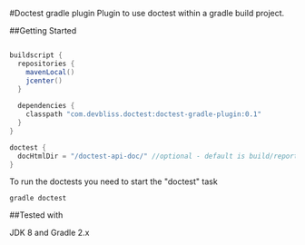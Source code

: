 #Doctest gradle plugin
Plugin to use doctest within a gradle build project.

##Getting Started

```gradle

buildscript {
  repositories {
    mavenLocal()
    jcenter()
  }
  
  dependencies {
    classpath "com.devbliss.doctest:doctest-gradle-plugin:0.1"
  }
}

doctest {
  docHtmlDir = "/doctest-api-doc/" //optional - default is build/reports/doctest
}

```

To run the doctests you need to start the "doctest" task

``` gradle doctest ```

##Tested with

JDK 8 and Gradle 2.x
